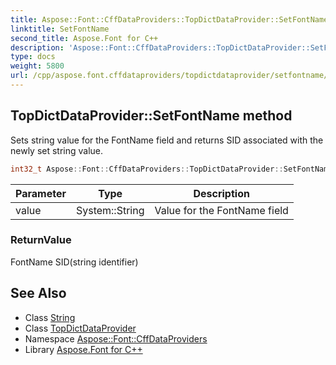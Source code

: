 ```yaml
---
title: Aspose::Font::CffDataProviders::TopDictDataProvider::SetFontName method
linktitle: SetFontName
second_title: Aspose.Font for C++
description: 'Aspose::Font::CffDataProviders::TopDictDataProvider::SetFontName method. Sets string value for the FontName field and returns SID associated with the newly set string value in C++.'
type: docs
weight: 5800
url: /cpp/aspose.font.cffdataproviders/topdictdataprovider/setfontname/
---
```

## TopDictDataProvider::SetFontName method


Sets string value for the FontName field and returns SID associated with the newly set string value.

```cpp
int32_t Aspose::Font::CffDataProviders::TopDictDataProvider::SetFontName(System::String value)
```


| Parameter | Type | Description |
| --- | --- | --- |
| value | System::String | Value for the FontName field |

### ReturnValue

FontName SID(string identifier)

## See Also

* Class [String](../../../system/string/)
* Class [TopDictDataProvider](../)
* Namespace [Aspose::Font::CffDataProviders](../../)
* Library [Aspose.Font for C++](../../../)
